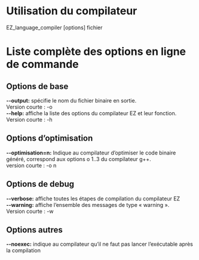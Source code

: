 # Utilisation du compilateur
EZ_language_compiler [options] fichier


# Liste complète des options en ligne de commande
## Options de base
**--output:** spécifie le nom du fichier binaire en sortie.  
Version courte :  -o  
**--help:** affiche la liste des options du compilateur EZ et  leur fonction.   
Version courte :  -h  
## Options d’optimisation
**--optimisation=n:** Indique au compilateur d’optimiser le code binaire généré, correspond aux options o 1..3 du compilateur g++.    
version courte : -o n  
## Options de debug
**--verbose:** affiche toutes les étapes de compilation du compilateur EZ  
**--warning:** affiche l’ensemble des messages  de type « warning ».  
Version courte : -w  
## Options autres
**--noexec:** indique au compilateur qu’il ne faut pas lancer l’exécutable après la compilation  
